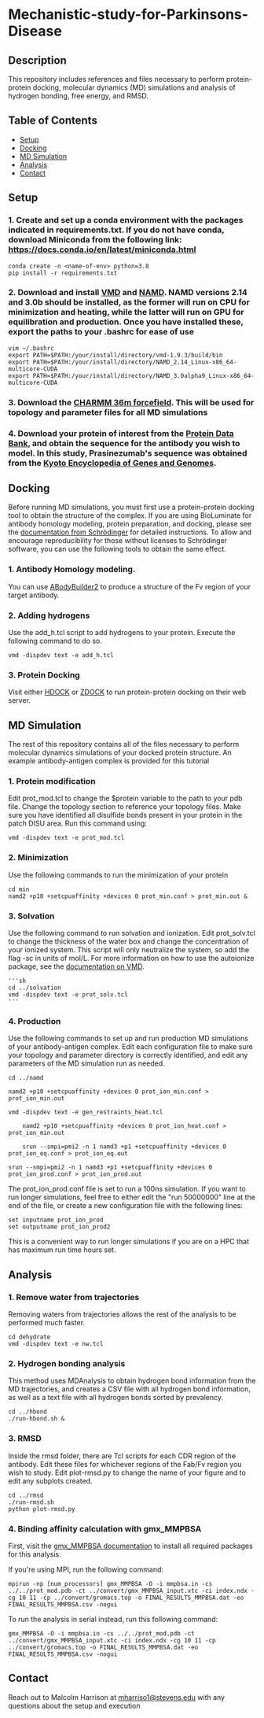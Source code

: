# Mechanistic-study-for-Parkinsons-Disease

## Description
This repository includes references and files necessary to perform protein-protein docking, molecular dynamics (MD) simulations and analysis of hydrogen bonding, free energy, and RMSD.


## Table of Contents
- [Setup](#setup)
- [Docking](#docking)
- [MD Simulation](#md-simulation)
- [Analysis](#analysis)
- [Contact](#contact)

## Setup

### 1.	Create and set up a conda environment with the packages indicated in requirements.txt. If you do not have conda, download Miniconda from the following link: https://docs.conda.io/en/latest/miniconda.html

	conda create -n <name-of-env> python=3.8
	pip install -r requirements.txt

### 2.	Download and install [VMD](https://www.ks.uiuc.edu/Development/Download/download.cgi?PackageName=VMD) and [NAMD](https://www.ks.uiuc.edu/Development/Download/download.cgi?PackageName=NAMD). NAMD versions 2.14 and 3.0b should be installed, as the former will run on CPU for minimization and heating, while the latter will run on GPU for equilibration and production. Once you have installed these, export the paths to your .bashrc for ease of use

	vim ~/.bashrc
	export PATH=$PATH:/your/install/directory/vmd-1.9.3/build/bin
	export PATH=$PATH:/your/install/directory/NAMD_2.14_Linux-x86_64-multicore-CUDA
	export PATH=$PATH:/your/install/directory/NAMD_3.0alpha9_Linux-x86_64-multicore-CUDA

### 3.	Download the [CHARMM 36m forcefield](http://mackerell.umaryland.edu/charmm_ff.shtml). This will be used for topology and parameter files for all MD simulations

### 4.	Download your protein of interest from the [Protein Data Bank](https://www.kegg.jp/), and obtain the sequence for the antibody you wish to model. In this study, Prasinezumab's sequence was obtained from the [Kyoto Encyclopedia of Genes and Genomes](https://www.kegg.jp/).

## Docking

Before running MD simulations, you must first use a protein-protein docking tool to obtain the structure of the complex. If you are using BioLuminate for antibody homology modeling, protein preparation, and docking, please see the [documentation from Schrödinger](https://learn.schrodinger.com/private/edu/release/current/Documentation/html/bioluminate/maestro-bioluminate-homepage.htm?tocpath=Biologics%20Drug%20Discovery%7CMaestro%20BioLuminate%7C_____0) for detailed instructions. To allow and encourage reproducibility for those without licenses to Schrödinger software, you can use the following tools to obtain the same effect. 

### 1. Antibody Homology modeling.

You can use [ABodyBuilder2](https://opig.stats.ox.ac.uk/webapps/sabdab-sabpred/sabpred/abodybuilder2/) to produce a structure of the Fv region of your target antibody.

### 2. Adding hydrogens

Use the add_h.tcl script to add hydrogens to your protein. Execute the following command to do so.

 	vmd -dispdev text -e add_h.tcl

### 3. Protein Docking

Visit either [HDOCK](http://hdock.phys.hust.edu.cn/) or [ZDOCK](https://zdock.wenglab.org/) to run protein-protein docking on their web server. 

## MD Simulation

The rest of this repository contains all of the files necessary to perform molecular dynamics simulations of your docked protein structure. An example antibody-antigen complex is provided for this tutorial

### 1. Protein modification

Edit prot_mod.tcl to change the $protein variable to the path to your pdb file. Change the topology section to reference your topology files. Make sure you have identified all disulfide bonds present in your protein in the patch DISU area. Run this command using:

	vmd -dispdev text -e prot_mod.tcl

### 2. Minimization

Use the following commands to run the minimization of your protein

	cd min
 	namd2 +p10 +setcpuaffinity +devices 0 prot_min.conf > prot_min.out &

### 3. Solvation

Use the following command to run solvation and ionization. Edit prot_solv.tcl to change the thickness of the water box and change the concentration of your ionized system. This script will only neutralize the system, so add the flag -sc <salt concentration> in units of mol/L. For more information on how to use the autoionize package, see the [documentation on VMD](https://www.ks.uiuc.edu/Research/vmd/plugins/autoionize/).

	'''sh
 	cd ../solvation
	vmd -dispdev text -e prot_solv.tcl
 	'''

### 4. Production

Use the following commands to set up and run production MD simulations of your antibody-antigen complex. Edit each configuration file to make sure your topology and parameter directory is correctly identified, and edit any parameters of the MD simulation run as needed. 

 	cd ../namd
  
  	namd2 +p10 +setcpuaffinity +devices 0 prot_ion_min.conf > prot_ion_min.out

   	vmd -dispdev text -e gen_restraints_heat.tcl

    	namd2 +p10 +setcpuaffinity +devices 0 prot_ion_heat.conf > prot_ion_min.out

     	srun --smpi=pmi2 -n 1 namd3 +p1 +setcpuaffinity +devices 0 prot_ion_eq.conf > prot_ion_eq.out

	srun --smpi=pmi2 -n 1 namd3 +p1 +setcpuaffinity +devices 0 prot_ion_prod.conf > prot_ion_prod.out

The prot_ion_prod.conf file is set to run a 100ns simulation. If you want to run longer simulations, feel free to either edit the "run 50000000" line at the end of the file, or create a new configuration file with the following lines:

	set inputname prot_ion_prod
 	set outputname prot_ion_prod2

This is a convenient way to run longer simulations if you are on a HPC that has maximum run time hours set.

## Analysis

### 1. Remove water from trajectories

Removing waters from trajectories allows the rest of the analysis to be performed much faster. 

	cd dehydrate
 	vmd -dispdev text -e nw.tcl
### 2. Hydrogen bonding analysis

This method uses MDAnalysis to obtain hydrogen bond information from the MD trajectories, and creates a CSV file with all hydrogen bond information, as well as a text file with all hydrogen bonds sorted by prevalency. 

	cd ../hbond
 	./run-hbond.sh &
### 3. RMSD

Inside the rmsd folder, there are Tcl scripts for each CDR region of the antibody. Edit these files for whichever regions of the Fab/Fv region you wish to study. Edit plot-rmsd.py to change the name of your figure and to edit any subplots created. 

	cd ../rmsd
 	./run-rmsd.sh
  	python plot-rmsd.py
### 4. Binding affinity calculation with gmx_MMPBSA

First, visit the [gmx_MMPBSA documentation](https://valdes-tresanco-ms.github.io/gmx_MMPBSA/dev/) to install all required packages for this analysis.

If you're using MPI, run the following command:
	
	mpirun -np [num_processors] gmx_MMPBSA -O -i mmpbsa.in -cs ../../prot_mod.pdb -ct ../convert/gmx_MMPBSA_input.xtc -ci index.ndx -cg 10 11 -cp ../convert/gromacs.top -o FINAL_RESULTS_MMPBSA.dat -eo FINAL_RESULTS_MMPBSA.csv -nogui
To run the analysis in serial instead, run this following command:

	gmx_MMPBSA -O -i mmpbsa.in -cs ../../prot_mod.pdb -ct ../convert/gmx_MMPBSA_input.xtc -ci index.ndx -cg 10 11 -cp ../convert/gromacs.top -o FINAL_RESULTS_MMPBSA.dat -eo FINAL_RESULTS_MMPBSA.csv -nogui

## Contact

Reach out to Malcolm Harrison at mharriso1@stevens.edu with any questions about the setup and execution
